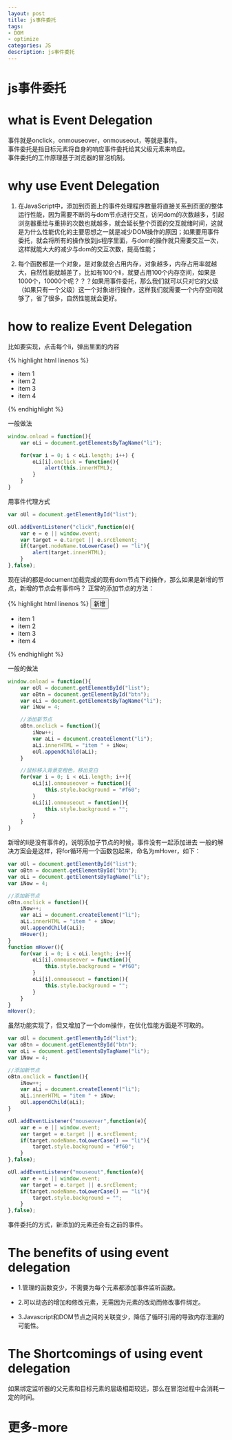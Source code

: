```yaml
---
layout: post
title: js事件委托
tags:
- DOM
- optimize
categories: JS
description: js事件委托
---
```


# js事件委托

# what is Event Delegation
事件就是onclick，onmouseover，onmouseout，等就是事件。  
事件委托是指目标元素将自身的响应事件委托给其父级元素来响应。  
事件委托的工作原理基于浏览器的冒泡机制。

# why use Event Delegation
1. 在JavaScript中，添加到页面上的事件处理程序数量将直接关系到页面的整体运行性能，因为需要不断的与dom节点进行交互，访问dom的次数越多，引起浏览器重绘与重排的次数也就越多，就会延长整个页面的交互就绪时间，这就是为什么性能优化的主要思想之一就是减少DOM操作的原因；如果要用事件委托，就会将所有的操作放到js程序里面，与dom的操作就只需要交互一次，这样就能大大的减少与dom的交互次数，提高性能；

2. 每个函数都是一个对象，是对象就会占用内存，对象越多，内存占用率就越大，自然性能就越差了，比如有100个li，就要占用100个内存空间，如果是1000个，10000个呢？？？如果用事件委托，那么我们就可以只对它的父级（如果只有一个父级）这一个对象进行操作，这样我们就需要一个内存空间就够了，省了很多，自然性能就会更好。

# how to realize Event Delegation
比如要实现，点击每个li，弹出里面的内容

{% highlight html linenos %}
<ul id="list">
	<li id="item1">item 1</li>
	<li id="item2">item 2</li>
	<li id="item3">item 3</li>
	<li id="item4">item 4</li>
</ul>
{% endhighlight %}

一般做法
```js
window.onload = function(){
	var oLi = document.getElementsByTagName("li");

	for(var i = 0; i < oLi.length; i++) {
		oLi[i].onclick = function(){
			alert(this.innerHTML);
		}
	}
}
```
用事件代理方式
```js
var oUl = document.getElementById("list");

oUl.addEventListener("click",function(e){
    var e = e || window.event;
    var target = e.target || e.srcElement;
    if(target.nodeName.toLowerCase() == "li"){
        alert(target.innerHTML);
    }
},false);
```

现在讲的都是document加载完成的现有dom节点下的操作，那么如果是新增的节点，新增的节点会有事件吗？
正常的添加节点的方法：

{% highlight html linenos %}
<input type="button" id="btn" value="新增">
<ul id="list">
	<li id="item1">item 1</li>
	<li id="item2">item 2</li>
	<li id="item3">item 3</li>
	<li id="item4">item 4</li>
</ul>
{% endhighlight %}

一般的做法

```js
window.onload = function(){
	var oUl = document.getElementById("list");
	var oBtn = document.getElementById("btn");
	var oLi = document.getElementsByTagName("li");
	var iNow = 4;

	//添加新节点
	oBtn.onclick = function(){
		iNow++;
		var aLi = document.createElement("li");
		aLi.innerHTML = "item " + iNow;
		oUl.appendChild(aLi);
	}

	//鼠标移入背景变橙色，移出变白
	for(var i = 0; i < oLi.length; i++){
		oLi[i].onmouseover = function(){
			this.style.background = "#f60";
		}
		oLi[i].onmouseout = function(){
			this.style.background = "";
		}
	}
}   
```

新增的li是没有事件的，说明添加子节点的时候，事件没有一起添加进去
一般的解决方案会是这样，将for循环用一个函数包起来，命名为mHover，如下：

```js
var oUl = document.getElementById("list");
var oBtn = document.getElementById("btn");
var oLi = document.getElementsByTagName("li");
var iNow = 4;

//添加新节点
oBtn.onclick = function(){
    iNow++;
    var aLi = document.createElement("li");
    aLi.innerHTML = "item " + iNow;
    oUl.appendChild(aLi);
    mHover();
}
function mHover(){
    for(var i = 0; i < oLi.length; i++){
        oLi[i].onmouseover = function(){
            this.style.background = "#f60";
        }
        oLi[i].onmouseout = function(){
            this.style.background = "";
        }
    }
}
mHover();
```

虽然功能实现了，但又增加了一个dom操作，在优化性能方面是不可取的。

```js
var oUl = document.getElementById("list");
var oBtn = document.getElementById("btn");
var oLi = document.getElementsByTagName("li");
var iNow = 4;

//添加新节点
oBtn.onclick = function(){
    iNow++;
    var aLi = document.createElement("li");
    aLi.innerHTML = "item " + iNow;
    oUl.appendChild(aLi);
}

oUl.addEventListener("mouseover",function(e){
    var e = e || window.event;
    var target = e.target || e.srcElement;
    if(target.nodeName.toLowerCase() == "li"){
        target.style.background = "#f60";
    }
},false);

oUl.addEventListener("mouseout",function(e){
    var e = e || window.event;
    var target = e.target || e.srcElement;
    if(target.nodeName.toLowerCase() == "li"){
        target.style.background = "";
    }
},false);
```

事件委托的方式，新添加的元素还会有之前的事件。

# The benefits of using event delegation

- 1.管理的函数变少，不需要为每个元素都添加事件监听函数。

- 2.可以动态的增加和修改元素，无需因为元素的改动而修改事件绑定。

- 3.Javascript和DOM节点之间的关联变少，降低了循环引用的导致内存泄漏的可能性。

# The Shortcomings of using event delegation
如果绑定监听器的父元素和目标元素的层级相距较远，那么在冒泡过程中会消耗一定的时间。

# 更多-more











































